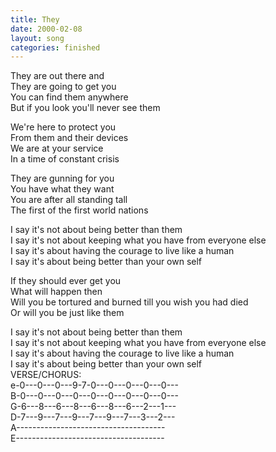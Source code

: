 ```yaml
---
title: They
date: 2000-02-08
layout: song
categories: finished
---
```

They are out there and  
They are going to get you  
You can find them anywhere  
But if you look you'll never see them

We're here to protect you  
From them and their devices  
We are at your service  
In a time of constant crisis

They are gunning for you  
You have what they want  
You are after all standing tall  
The first of the first world nations

<div class="chorus">
  I say it's not about being better than them<br/>
  I say it's not about keeping what you have from everyone else<br/>
  I say it's about having the courage to live like a human<br/>
  I say it's about being better than your own self
</div>

If they should ever get you  
What will happen then  
Will you be tortured and burned till you wish you had died  
Or will you be just like them

<div class="chorus">
  I say it's not about being better than them<br/>
  I say it's not about keeping what you have from everyone else<br/>
  I say it's about having the courage to live like a human<br/>
  I say it's about being better than your own self
</div>

<div class="chords">
  VERSE/CHORUS:<br/>
  e-0---0---0---9-7-0---0---0---0---0---<br/>
  B-0---0---0---0---0---0---0---0---0---<br/>
  G-6---8---6---8---6---8---6---2---1---<br/>
  D-7---9---7---9---7---9---7---3---2---<br/>
  A-------------------------------------<br/>
  E-------------------------------------
</div>

